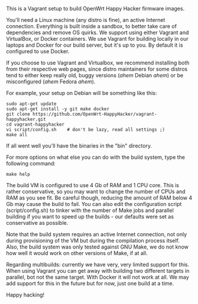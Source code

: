 This is a Vagrant setup to build OpenWrt Happy Hacker firmware images.

You'll need a Linux machine (any distro is fine), an active Internet connection. Everything is built inside a sandbox, to better take care of dependencies and
remove OS quirks. We support using either Vagrant and VirtualBox, or Docker containers. We use Vagrant for building locally in our laptops and Docker for our
build server, but it's up to you. By default it is configured to use Docker.

If you choose to use Vagrant and Virtualbox, we recommend installing both from their respective web pages, since distro maintainers for some distros tend to
either keep really old, buggy versions (*ahem* Debian *ahem*) or be misconfigured (*ahem* Fedora *ahem*).

For example, your setup on Debian will be something like this:

```
sudo apt-get update
sudo apt-get install -y git make docker
git clone https://github.com/OpenWrt-HappyHacker/vagrant-happyhacker.git
cd vagrant-happyhacker
vi script/config.sh    # don't be lazy, read all settings ;)
make all
```

If all went well you'll have the binaries in the "bin" directory.

For more options on what else you can do with the build system, type the following command:

```
make help
```

The build VM is configured to use 4 Gb of RAM and 1 CPU core. This is rather conservative, so you may want to change the number of CPUs and RAM as you see fit.
Be careful though, reducing the amount of RAM below 4 Gb may cause the build to fail. You can also edit the configuration script (script/config.sh) to tinker
with the number of Make jobs and parallel building if you want to speed up the builds - our defaults were set as conservative as possible.

Note that the build system requires an active Internet connection, not only during provisioning of the VM but during the compilation process itself. Also, the
build system was only tested against GNU Make, we do not know how well it would work on other versions of Make, if at all.

Regarding multibuilds: currently we have very, very limited support for this. When using Vagrant you can get away with building two different targets in
parallel, bot not the same target. With Docker it will not work at all. We may add support for this in the future but for now, just one build at a time.

Happy hacking!

